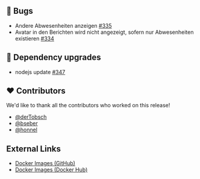 ## 🐞 Bugs

- Andere Abwesenheiten anzeigen [#335](https://github.com/urlaubsverwaltung/zeiterfassung/issues/335)
- Avatar in den Berichten wird nicht angezeigt, sofern nur Abwesenheiten existieren [#334](https://github.com/urlaubsverwaltung/zeiterfassung/issues/334)

## 🔨 Dependency upgrades

- nodejs update [#347](https://github.com/urlaubsverwaltung/zeiterfassung/pull/347)

## ❤️ Contributors

We'd like to thank all the contributors who worked on this release!

- [@derTobsch](https://github.com/derTobsch)
- [@bseber](https://github.com/bseber)
- [@honnel](https://github.com/honnel)
## External Links

- [Docker Images (GitHub)](https://github.com/urlaubsverwaltung/zeiterfassung/pkgs/container/zeiterfassung%2Fzeiterfassung)
- [Docker Images (Docker Hub)](https://hub.docker.com/r/urlaubsverwaltung/zeiterfassung)
